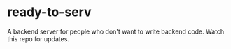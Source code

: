 # ready-to-serv

A backend server for people who don't want to write backend code. Watch this repo for updates.
